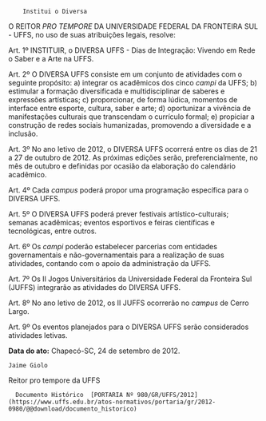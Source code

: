        Institui o Diversa  

O REITOR *PRO TEMPORE* DA UNIVERSIDADE FEDERAL DA FRONTEIRA SUL - UFFS, no uso de suas atribuições legais, resolve:

 Art. 1º INSTITUIR, o DIVERSA UFFS - Dias de Integração: Vivendo em Rede o Saber e a Arte na UFFS.

 Art. 2º O DIVERSA UFFS consiste em um conjunto de atividades com o seguinte propósito: a) integrar os acadêmicos dos cinco *campi* da UFFS; b) estimular a formação diversificada e multidisciplinar de saberes e expressões artísticas; c) proporcionar, de forma lúdica, momentos de interface entre esporte, cultura, saber e arte; d) oportunizar a vivência de manifestações culturais que transcendam o currículo formal; e) propiciar a construção de redes sociais humanizadas, promovendo a diversidade e a inclusão.

 Art. 3º No ano letivo de 2012, o DIVERSA UFFS ocorrerá entre os dias de 21 a 27 de outubro de 2012. As próximas edições serão, preferencialmente, no mês de outubro e definidas por ocasião da elaboração do calendário acadêmico.

 Art. 4º Cada *campus* poderá propor uma programação específica para o DIVERSA UFFS.

 Art. 5º O DIVERSA UFFS poderá prever festivais artístico-culturais; semanas acadêmicas; eventos esportivos e feiras científicas e tecnológicas, entre outros.

 Art. 6º Os *campi* poderão estabelecer parcerias com entidades governamentais e não-governamentais para a realização de suas atividades, contando com o apoio da administração da UFFS.

 Art. 7º Os II Jogos Universitários da Universidade Federal da Fronteira Sul (JUFFS) integrarão as atividades do DIVERSA UFFS.

 Art. 8º No ano letivo de 2012, os II JUFFS ocorrerão no *campus* de Cerro Largo.

 Art. 9º Os eventos planejados para o DIVERSA UFFS serão considerados atividades letivas.

  

   **Data do ato:** Chapecó-SC, 24 de setembro de 2012.   
 

    Jaime Giolo   
 Reitor pro tempore da UFFS 

      Documento Histórico  [PORTARIA Nº 980/GR/UFFS/2012](https://www.uffs.edu.br/atos-normativos/portaria/gr/2012-0980/@@download/documento_historico)     
      